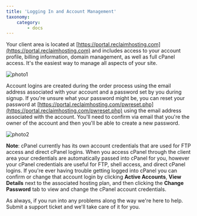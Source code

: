 ```yaml
---
title: 'Logging In and Account Management'
taxonomy:
    category:
        - docs
---
```


Your client area is located at [https://portal.reclaimhosting.com](https://portal.reclaimhosting.com) and includes access to your account profile, billing information, domain management, as well as full cPanel access. It's the easiest way to manage all aspects of your site.

![photo1](https://farm2.staticflickr.com/1646/24156784419_d5a6b1b45b_z.jpg)

Account logins are created during the order process using the email address associated with your account and a password set by you during signup. If you're unsure what your password might be, you can reset your password at [https://portal.reclaimhosting.com/pwreset.php](https://portal.reclaimhosting.com/pwreset.php) using the email address associated with the account. You'll need to confirm via email that you're the owner of the account and then you'll be able to create a new password.

![photo2](https://farm2.staticflickr.com/1681/24442164721_15bd338f90_z.jpg)

**Note**: cPanel currently has its own account credentials that are used for FTP access and direct cPanel logins. When you access cPanel through the client area your credentials are automatically passed into cPanel for you, however your cPanel credentials are useful for FTP, shell access, and direct cPanel logins. If you're ever having trouble getting logged into cPanel you can confirm or change that account login by clicking **Active Accounts**, **View Details** next to the associated hosting plan, and then clicking the **Change Password** tab to view and change the cPanel account credentials.

As always, if you run into any problems along the way we're here to help. Submit a support ticket and we'll take care of it for you.